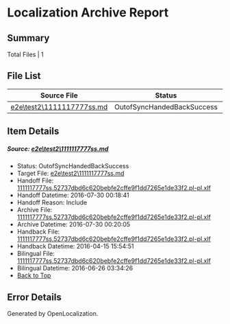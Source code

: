 # <a name='report-top'></a> Localization Archive Report

## Summary
 Total Files | 1

## File List
 Source File | Status | Details 
 ----------- | ------ | ------- 
 [e2e\test2\1111117777ss.md](https://github.com/OpenLocalizationTest/oltest/blob/12a166e658e4172b7714942da1e341d354f828dd/e2e/test2/1111117777ss.md) | OutofSyncHandedBackSuccess | [Details](#25842a21bb79c9729b3bacc9da68d04e1b14525728)

## Item Details
##### <a name='25842a21bb79c9729b3bacc9da68d04e1b14525728'></a> Source: [e2e\test2\1111117777ss.md](https://github.com/OpenLocalizationTest/oltest/blob/12a166e658e4172b7714942da1e341d354f828dd/e2e/test2/1111117777ss.md)
* Status: OutofSyncHandedBackSuccess
* Target File: [e2e\test2\1111117777ss.md](https://github.com/OpenLocalizationTestOrg/oltest.pl-pl/blob/127ca050852fd3379748577c3c2a756aab0b525e/e2e/test2/1111117777ss.md)
* Handoff File: [1111117777ss.52737dbd6c620bebfe2cffe9f1dd7265e1de33f2.pl-pl.xlf](https://github.com/OpenLocalizationTestOrg/olhandoff/blob/45180776164252bb741df4889455d972f8029441/ol-handoff/OpenLocalizationTestOrg/oltest.pl-pl/master/1111117777ss.52737dbd6c620bebfe2cffe9f1dd7265e1de33f2.pl-pl.xlf)
* Handoff Datetime: 2016-07-30 00:18:41
* Handoff Reason: Include
* Archive File: [1111117777ss.52737dbd6c620bebfe2cffe9f1dd7265e1de33f2.pl-pl.xlf](https://github.com/OpenLocalizationTestOrg/olhandoff/blob/d59128046a9ccbe50368ec0aea0ecc2a852fe634/ol-archive/OpenLocalizationTestOrg/oltest.pl-pl/master/1111117777ss.52737dbd6c620bebfe2cffe9f1dd7265e1de33f2.pl-pl.xlf)
* Archive Datetime: 2016-07-30 00:20:05
* Handback File: [1111117777ss.52737dbd6c620bebfe2cffe9f1dd7265e1de33f2.pl-pl.xlf](https://github.com/OpenLocalizationTestOrg/olhandback/blob/2007233e68322e38c5bc23b945d7819792d0d475/ol-handback/OpenLocalizationTestOrg/oltest.pl-pl/master/ht-test/1111117777ss.52737dbd6c620bebfe2cffe9f1dd7265e1de33f2.pl-pl.xlf)
* Handback Datetime: 2016-04-15 15:54:51
* Bilingual File: [1111117777ss.52737dbd6c620bebfe2cffe9f1dd7265e1de33f2.pl-pl.xlf](https://github.com/OpenLocalizationTestOrg/olhandback/blob/2007233e68322e38c5bc23b945d7819792d0d475/ol-handback/OpenLocalizationTestOrg/oltest.pl-pl/master/ht-test/1111117777ss.52737dbd6c620bebfe2cffe9f1dd7265e1de33f2.pl-pl.xlf)
* Bilingual Datetime: 2016-06-26 03:34:26
* [Back to Top](#report-top)


## Error Details

Generated by OpenLocalization.
